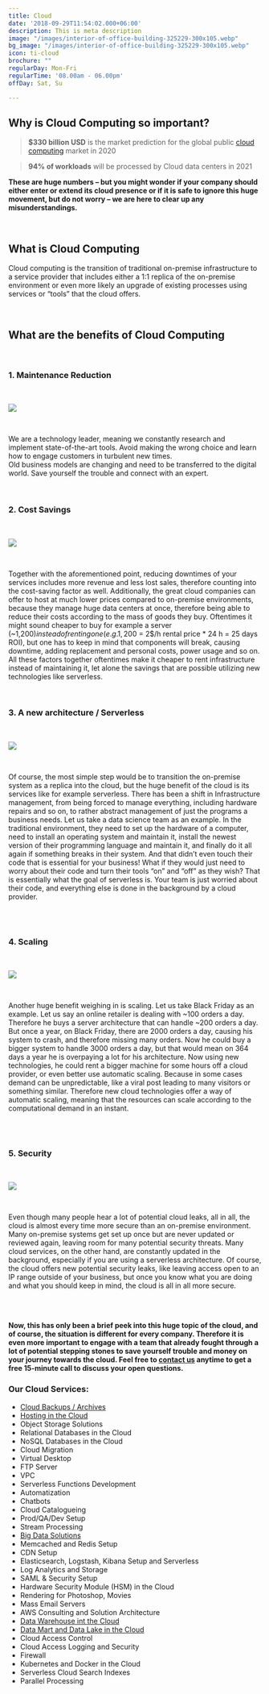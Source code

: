 ```yaml
---
title: Cloud
date: '2018-09-29T11:54:02.000+06:00'
description: This is meta description
image: "/images/interior-of-office-building-325229-300x105.webp"
bg_image: "/images/interior-of-office-building-325229-300x105.webp"
icon: ti-cloud
brochure: ""
regularDay: Mon-Fri
regularTime: '08.00am - 06.00pm'
offDay: Sat, Su

---
```

## Why is Cloud Computing so important?

> **$330 billion USD** is the market prediction for the global public [cloud computing](https://www.datafortress.cloud/cloud-services/cloud-computing/) market in 2020

>  **94% of workloads** will be processed by Cloud data centers in 2021

**These are huge numbers – but you might wonder if your company should either enter or extend its cloud presence or if it is safe to ignore this huge movement, but do not worry – we are here to clear up any misunderstandings.**

<br>

## What is Cloud Computing

Cloud computing is the transition of traditional on-premise infrastructure to a service provider that includes either a 1:1 replica of the on-premise environment or even more likely an upgrade of existing processes using services or “tools” that the cloud offers.

<br>

## What are the benefits of Cloud Computing

<br>

### **1. Maintenance Reduction**

<br>

![](/images/annotation-2020-07-07-133825.webp)

<br>

We are a technology leader, meaning we constantly research and implement state-of-the-art tools. Avoid making the wrong choice and learn how to engage customers in turbulent new times.  
Old business models are changing and need to be transferred to the digital world. Save yourself the trouble and connect with an expert.

<br>

### **2. Cost Savings**

<br>

![](/images/annotation-2020-07-07-134349.webp)

<br>

Together with the aforementioned point, reducing downtimes of your services includes more revenue and less lost sales, therefore counting into the cost-saving factor as well. Additionally, the great cloud companies can offer to host at much lower prices compared to on-premise environments, because they manage huge data centers at once, therefore being able to reduce their costs according to the mass of goods they buy. Oftentimes it might sound cheaper to buy for example a server (\~1,200$) instead of renting one (e.g. 1,200$ = 2$/h rental price * 24 h = 25 days ROI), but one has to keep in mind that components will break, causing downtime, adding replacement and personal costs, power usage and so on. All these factors together oftentimes make it cheaper to rent infrastructure instead of maintaining it, let alone the savings that are possible utilizing new technologies like serverless.

<br>

### **3. A new architecture / Serverless**

<br>

![](/images/serverless.webp)

<br>

Of course, the most simple step would be to transition the on-premise system as a replica into the cloud, but the huge benefit of the cloud is its services like for example serverless. There has been a shift in Infrastructure management, from being forced to manage everything, including hardware repairs and so on, to rather abstract management of just the programs a business needs. Let us take a data science team as an example. In the traditional environment, they need to set up the hardware of a computer, need to install an operating system and maintain it, install the newest version of their programming language and maintain it, and finally do it all again if something breaks in their system. And that didn’t even touch their code that is essential for your business! What if they would just need to worry about their code and turn their tools “on” and “off” as they wish? That is essentially what the goal of serverless is. Your team is just worried about their code, and everything else is done in the background by a cloud provider.

<br><br>

### 4. Scaling

<br>

![](/images/scaling.webp)

<br>

Another huge benefit weighing in is scaling. Let us take Black Friday as an example. Let us say an online retailer is dealing with \~100 orders a day. Therefore he buys a server architecture that can handle \~200 orders a day. But once a year, on Black Friday, there are 2000 orders a day, causing his system to crash, and therefore missing many orders. Now he could buy a bigger system to handle 3000 orders a day, but that would mean on 364 days a year he is overpaying a lot for his architecture. Now using new technologies, he could rent a bigger machine for some hours off a cloud provider, or even better use automatic scaling. Because in some cases demand can be unpredictable, like a viral post leading to many visitors or something similar. Therefore new cloud technologies offer a way of automatic scaling, meaning that the resources can scale according to the computational demand in an instant.

<br><br>

### 5. Security

<br>

![](/images/security.webp)

<br>

Even though many people hear a lot of potential cloud leaks, all in all, the cloud is almost every time more secure than an on-premise environment. Many on-premise systems get set up once but are never updated or reviewed again, leaving room for many potential security threats. Many cloud services, on the other hand, are constantly updated in the background, especially if you are using a serverless architecture. Of course, the cloud offers new potential security leaks, like leaving access open to an IP range outside of your business, but once you know what you are doing and what you should keep in mind, the cloud is all in all more secure.

<br><br>

**Now, this has only been a brief peek into this huge topic of the cloud, and of course, the situation is different for every company. Therefore it is even more important to engage with a team that already fought through a lot of potential stepping stones to save yourself trouble and money on your journey towards the cloud. Feel free to [contact us](/contact) anytime to get a free 15-minute call to discuss your open questions.**

### Our Cloud Services:

* [Cloud Backups / Archives](https://www.datafortress.cloud/cloud-services/cloud-backups-archives/)
* [Hosting in the Cloud](https://www.datafortress.cloud/cloud-services/hosting-in-the-cloud/)
* Object Storage Solutions
* Relational Databases in the Cloud
* NoSQL Databases in the Cloud
* Cloud Migration
* Virtual Desktop
* FTP Server
* VPC
* Serverless Functions Development
* Automatization
* Chatbots
* Cloud Catalogueing
* Prod/QA/Dev Setup
* Stream Processing
* [Big Data Solutions](https://www.datafortress.cloud/data-science-and-data-engineering/)
* Memcached and Redis Setup
* CDN Setup
* Elasticsearch, Logstash, Kibana Setup and Serverless
* Log Analytics and Storage
* SAML & Security Setup
* Hardware Security Module (HSM) in the Cloud
* Rendering for Photoshop, Movies
* Mass Email Servers
* AWS Consulting and Solution Architecture
* [Data Warehouse int the Cloud](https://www.datafortress.cloud/data-science-and-data-engineering/)
* [Data Mart and Data Lake in the Cloud](https://www.datafortress.cloud/data-science-and-data-engineering/)
* Cloud Access Control
* Cloud Access Logging and Security
* Firewall
* Kubernetes and Docker in the Cloud
* Serverless Cloud Search Indexes
* Parallel Processing
